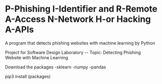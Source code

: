 # P-Phishing  I-Identifier and  R-Remote  A-Access  N-Network  H-or Hacking  A-APIs 
A program that detects phishing websites with machine learning by Python

Project for Software Design Laboratory -- Topic: Detecting Phishing Website with Machine Learning 

Download the packages 
-sklearn 
-numpy 
-pandas

pip3 install (packages)
